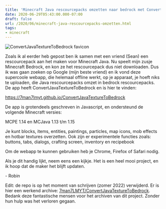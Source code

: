```yaml
---
title: 'Minecraft Java rescourcepacks omzetten naar bedrock met ConvertJavaTextureToBedrock'
date: 2020-06-29T05:43:00.000-07:00
draft: false
url: /2020/06/minecraft-java-rescourcepacks-omzetten.html
tags: 
- minecraft
---
```


![ConvertJavaTextureToBedrock favicon](https://1.bp.blogspot.com/-34jiGD0hayA/XvJR4IbK_ZI/AAAAAAAAHsk/AbYzqI6eeGQvevf0YALEvW4kdXh776UgACK4BGAsYHg/w162-h164/Annotation%2B2020-06-23%2B210236.png)

Zoals ik al eerder heb gepost ben ik samen met een vriend (Sean) een rescourcepack aan het maken voor Minecraft Java. Nu speelt mijn zusje Minecraft Bedrock, en kon ze het rescourcepack dus niet downloaden. Dus ik was gaan zoeken op Google (mijn beste vriend) en ik vond deze supercoole webapp, die helemaal offline werkt, op je apparaat, je hoeft niks te uploaden, die Java rescourcepacks omzet in bedrock rescourcepacks. De app heeft ConvertJavaTextureToBedrock en is hier te vinden:

<https://7man7lmyt.github.io/ConvertJavaTextureToBedrock>

De app is grotendeels geschreven in Javascript, en ondersteund de volgende Minecraft versies:

MCPE 1.14 en MCJava 1.13 t/m 1.15

Je kunt blocks, items, entities, paintings, particles, map icons, mob effects en hotbar textures overzetten. Ook zijn er experimentele functies zoals: buttons, tabs, dialogs, crafting screen, inventory en recipebook

Om de webapp te kunnen gebruiken heb je Chrome, Firefox of Safari nodig.

Als je dit handig lijkt, neem eens een kijkje. Het is een heel mooi project, en ik hoop dat de maker het blijft updaten.

\- Robin

Edit: de repo is op het moment van schrijven (zomer 2022) verwijderd. Er is hier een werkend archive: [7man7LMYT/ConvertJavaTextureToBedrock](https://github.com/7man7LMYT/ConvertJavaTextureToBedrock). Bedank deze fantastische mensen voor het archiven van dit project. Zonder hun hulp was het verloren gegaan.
